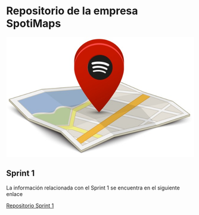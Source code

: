 # Repositorio de la empresa SpotiMaps
![alt text](https://github.com/NLopezT04/isi-SpotiMaps/blob/Sprint1/LOGO.jpeg "LogoEmpresa")
## Sprint 1
La información relacionada con el Sprint 1 se encuentra en el siguiente enlace

[Repositorio Sprint 1](https://github.com/NLopezT04/isi-SpotiMaps/tree/Sprint1)
